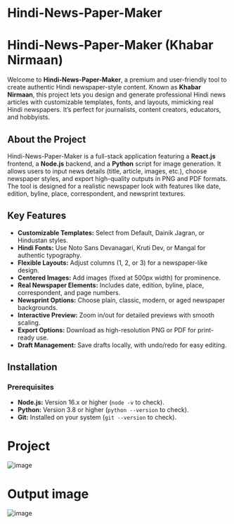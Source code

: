 ﻿# Hindi-News-Paper-Maker
 # Hindi-News-Paper-Maker (Khabar Nirmaan)

Welcome to **Hindi-News-Paper-Maker**, a premium and user-friendly tool to create authentic Hindi newspaper-style content. Known as **Khabar Nirmaan**, this project lets you design and generate professional Hindi news articles with customizable templates, fonts, and layouts, mimicking real Hindi newspapers. It’s perfect for journalists, content creators, educators, and hobbyists.

## About the Project
Hindi-News-Paper-Maker is a full-stack application featuring a **React.js** frontend, a **Node.js** backend, and a **Python** script for image generation. It allows users to input news details (title, article, images, etc.), choose newspaper styles, and export high-quality outputs in PNG and PDF formats. The tool is designed for a realistic newspaper look with features like date, edition, byline, place, correspondent, and newsprint textures.

## Key Features
- **Customizable Templates:** Select from Default, Dainik Jagran, or Hindustan styles.
- **Hindi Fonts:** Use Noto Sans Devanagari, Kruti Dev, or Mangal for authentic typography.
- **Flexible Layouts:** Adjust columns (1, 2, or 3) for a newspaper-like design.
- **Centered Images:** Add images (fixed at 500px width) for prominence.
- **Real Newspaper Elements:** Includes date, edition, byline, place, correspondent, and page numbers.
- **Newsprint Options:** Choose plain, classic, modern, or aged newspaper backgrounds.
- **Interactive Preview:** Zoom in/out for detailed previews with smooth scaling.
- **Export Options:** Download as high-resolution PNG or PDF for print-ready use.
- **Draft Management:** Save drafts locally, with undo/redo for easy editing.

## Installation

### Prerequisites
- **Node.js:** Version 16.x or higher (`node -v` to check).
- **Python:** Version 3.8 or higher (`python --version` to check).
- **Git:** Installed on your system (`git --version` to check).


# Project
![image](https://github.com/user-attachments/assets/e8f53fc6-4167-46be-9766-3e1a3da1f718)

 
# Output image
 ![image](https://github.com/user-attachments/assets/922a55bb-4aa2-47e4-8002-2a17c1aaf651)

